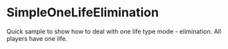 # SimpleOneLifeElimination
Quick sample to show how to deal with one life type mode - elimination. All players have one life.
